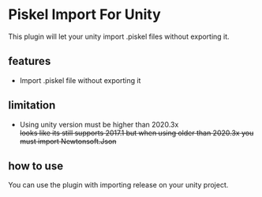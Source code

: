 # Piskel Import For Unity
This plugin will let your unity import .piskel files without exporting it.

## features
- Import .piskel file without exporting it

## limitation
- Using unity version must be higher than 2020.3x  
  ~~looks like its still supports 2017.1 but when using older than 2020.3x you must import Newtonsoft.Json~~

## how to use
You can use the plugin with importing release on your unity project.
